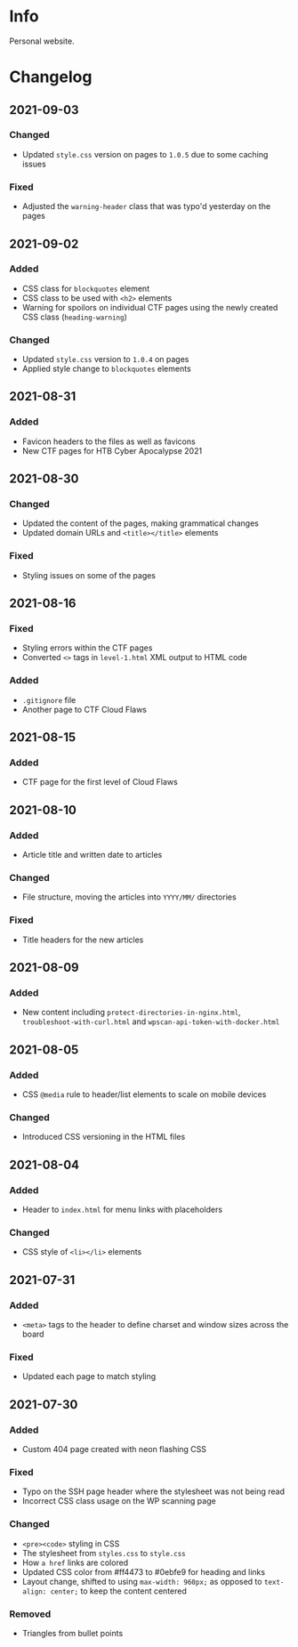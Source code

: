 # Info
Personal website.

# Changelog
## 2021-09-03
### Changed
- Updated `style.css` version on pages to `1.0.5` due to some caching issues
### Fixed
- Adjusted the `warning-header` class that was typo'd yesterday on the pages

## 2021-09-02
### Added
- CSS class for `blockquotes` element
- CSS class to be used with `<h2>` elements
- Warning for spoilors on individual CTF pages using the newly created CSS class (`heading-warning`)

### Changed
- Updated `style.css` version to `1.0.4` on pages
- Applied style change to `blockquotes` elements

## 2021-08-31
### Added
- Favicon headers to the files as well as favicons
- New CTF pages for HTB Cyber Apocalypse 2021

## 2021-08-30
### Changed
- Updated the content of the pages, making grammatical changes
- Updated domain URLs and `<title></title>` elements
### Fixed
- Styling issues on some of the pages

## 2021-08-16
### Fixed
- Styling errors within the CTF pages
- Converted `<>` tags in `level-1.html` XML output to HTML code

### Added
- `.gitignore` file
- Another page to CTF Cloud Flaws

## 2021-08-15
### Added
- CTF page for the first level of Cloud Flaws

## 2021-08-10
### Added
- Article title and written date to articles
### Changed
- File structure, moving the articles into `YYYY/MM/` directories
### Fixed
- Title headers for the new articles

## 2021-08-09
### Added
- New content including `protect-directories-in-nginx.html`, `troubleshoot-with-curl.html` and `wpscan-api-token-with-docker.html`

## 2021-08-05
### Added
- CSS `@media` rule to header/list elements to scale on mobile devices
### Changed
- Introduced CSS versioning in the HTML files

## 2021-08-04
### Added
- Header to `index.html` for menu links with placeholders
### Changed
- CSS style of `<li></li>` elements

## 2021-07-31
### Added
- `<meta>` tags to the header to define charset and window sizes across the board
### Fixed
- Updated each page to match styling

## 2021-07-30
### Added
- Custom 404 page created with neon flashing CSS

### Fixed
- Typo on the SSH page header where the stylesheet was not being read
- Incorrect CSS class usage on the WP scanning page

### Changed
- `<pre><code>` styling in CSS
- The stylesheet from `styles.css` to `style.css`
- How `a href` links are colored
- Updated CSS color from #ff4473 to #0ebfe9 for heading and links
- Layout change, shifted to using `max-width: 960px;` as opposed to `text-align: center;` to keep the content centered

### Removed
- Triangles from bullet points
